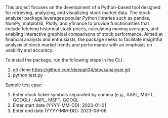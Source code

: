 This project focuses on the development of a Python-based tool designed for retrieving, analyzing, and visualizing stock market data. The stock analyzer package leverages popular Python libraries such as pandas, NumPy, matplotlib, Plotly, and yfinance to provide functionalities that include fetching historical stock prices, calculating moving averages, and enabling interactive graphical comparisons of stock performance. Aimed at financial analysts and enthusiasts, the package seeks to facilitate insightful analysis of stock market trends and performance with an emphasis on usability and accuracy.

To install the package, run the following steps in the CLI :

1. git clone https://github.com/deepali04/stockanalyser.git
2. python test.py

Sample test case:

1. Enter stock ticker symbols separated by comma (e.g., AAPL, MSFT, GOOGL) : AAPL, MSFT, GOOGL
2. Enter start date (YYYY-MM-DD): 2023-01-01
3. Enter end date (YYYY-MM-DD): 2023-08-08
